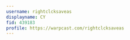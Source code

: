 ```yaml
---
username: rightclcksaveas
displayname: CY
fid: 439183
profile: https://warpcast.com/rightclcksaveas
---
```

